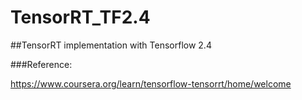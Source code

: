 # TensorRT_TF2.4
##TensorRT implementation with Tensorflow 2.4

###Reference:

https://www.coursera.org/learn/tensorflow-tensorrt/home/welcome
